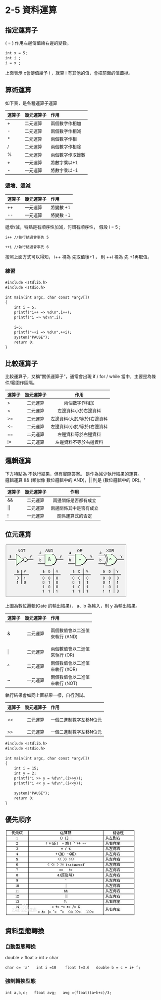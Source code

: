 # 2-5 資料運算

## 指定運算子

\( = \) 作用左邊傳值給右邊的變數。

```text
int x = 5;
int i ;
i = x ;
```

上面表示 x會傳值給予 i ，就算 i 有其他的值，會把前面的值蓋掉。 

## 算術運算

如下表，是各種運算子運算

| 運算子 | 幾元運算子 | 作用 |
| :--- | :--- | :--- |
| + | 二元運算 | 兩個數字作相加 |
| - | 二元運算 | 兩個數字作相減 |
| \* | 二元運算 | 兩個數字作相 |
| / | 二元運算 | 兩個數字作相除 |
| % | 二元運算 | 兩個數字作取餘數 |
| + | 一元運算 | 將數字乘以+1 |
| - | 一元運算 | 將數字乘以-1 |

### 遞增、遞減

| 運算子 | 幾元運算子 | 作用 |
| :--- | :--- | :--- |
| ++ | 一元運算 | 將變數 +1 |
| -- | 一元運算 | 將變數  -1 |

遞增/減，特點是有順序性加減，何謂有順序性， 假設 i = 5 ;  
  
 `i++ //執行結過會事先 5`

  `++i //執行結過會事先 6`

按照上面方式可以得知， i++ 視為 先取值後+1 ， 則 ++i 視為 先 +1再取值。

### 練習

```text
#include <stdlib.h>
#include <stdio.h>

int main(int argc, char const *argv[])
{
    int i = 5;
    printf("i++ => %d\n",i++);    
    printf("i => %d\n",i);    
    
    i=5;
    printf("++i => %d\n",++i);    
    system("PAUSE");
    return 0;
}
```

## 比較運算子

比較運算子，又稱"關係運算子"，通常會出現 if / for / while 當中，主要是為條件/範圍作區隔。

| 運算子 | 幾元運算子 | 作用 |
| :--- | :---: | :---: |
| &gt; | 二元運算 | 兩個數字作相加 |
| &lt; | 二元運算 | 左邊資料小於右邊資料 |
| &gt;= | 二元運算 | 左邊資料\(大於/等於\)右邊資料 |
| &lt;= | 二元運算 | 左邊資料\(小於/等於\)右邊資料 |
| == | 二元運算 | 左邊資料等於右邊資料 |
| != | 二元運算 | 左邊資料不等於右邊資料 |

## 邏輯運算

下方特點為 不執行結果，但有實際答案。 是作為減少執行結果的運算。   
邏輯運算 && \(類似像 數位邏輯中的 AND\)，\|\| 則是 \(數位邏輯中的 OR\)。' 

| 運算子 | 幾元運算子 | 作用 |
| :--- | :---: | :---: |
| && | 二元運算 | 兩邊關係是否都有成立 |
| \|\| | 二元運算 | 兩邊關係其中是否有成立 |
| ! | 一元運算 | 關係運算式的否定 |

## 位元運算

![&#x6578;&#x4F4D;&#x908F;&#x8F2F;](../.gitbook/assets/image%20%2824%29.png)

上圖為數位邏輯\(Gate 的輸出結果\)， a、b 為輸入，則 y 為輸出結果。



<table>
  <thead>
    <tr>
      <th style="text-align:left">&#x904B;&#x7B97;&#x5B50;</th>
      <th style="text-align:center">&#x5E7E;&#x5143;&#x904B;&#x7B97;&#x5B50;</th>
      <th style="text-align:left">&#x4F5C;&#x7528;</th>
    </tr>
  </thead>
  <tbody>
    <tr>
      <td style="text-align:left">&amp;</td>
      <td style="text-align:center">&#x4E8C;&#x5143;&#x904B;&#x7B97;</td>
      <td style="text-align:left">
        <p>&#x5169;&#x500B;&#x6578;&#x503C;&#x6703;&#x4EE5;&#x4E8C;&#x9032;&#x503C;
          <br
          />&#x4F86;&#x57F7;&#x884C; (AND)</p>
        <p></p>
      </td>
    </tr>
    <tr>
      <td style="text-align:left">|</td>
      <td style="text-align:center">&#x4E8C;&#x5143;&#x904B;&#x7B97;</td>
      <td style="text-align:left">&#x5169;&#x500B;&#x6578;&#x503C;&#x6703;&#x4EE5;&#x4E8C;&#x9032;&#x503C;
        <br
        />&#x4F86;&#x57F7;&#x884C; (OR)</td>
    </tr>
    <tr>
      <td style="text-align:left">^</td>
      <td style="text-align:center">&#x4E8C;&#x5143;&#x904B;&#x7B97;</td>
      <td style="text-align:left">&#x5169;&#x500B;&#x6578;&#x503C;&#x6703;&#x4EE5;&#x4E8C;&#x9032;&#x503C;
        <br
        />&#x4F86;&#x57F7;&#x884C; (XOR)</td>
    </tr>
    <tr>
      <td style="text-align:left">~</td>
      <td style="text-align:center">&#x4E00;&#x5143;&#x904B;&#x7B97;</td>
      <td style="text-align:left">&#x5169;&#x500B;&#x6578;&#x503C;&#x6703;&#x4EE5;&#x4E8C;&#x9032;&#x503C;
        <br
        />&#x4F86;&#x57F7;&#x884C; (NOT)</td>
    </tr>
  </tbody>
</table>

執行結果會如同上圖結果一樣，自行測試。



<table>
  <thead>
    <tr>
      <th style="text-align:left">&#x904B;&#x7B97;&#x5B50;</th>
      <th style="text-align:center">&#x5E7E;&#x5143;&#x904B;&#x7B97;&#x5B50;</th>
      <th style="text-align:left">&#x4F5C;&#x7528;</th>
    </tr>
  </thead>
  <tbody>
    <tr>
      <td style="text-align:left">&lt;&lt;</td>
      <td style="text-align:center">&#x4E8C;&#x5143;&#x904B;&#x7B97;</td>
      <td style="text-align:left">
        <p>&#x4E00;&#x500B;&#x4E8C;&#x9032;&#x5236;&#x6578;&#x5B57;&#x5DE6;&#x79FB;N&#x4F4D;&#x5143;</p>
        <p></p>
      </td>
    </tr>
    <tr>
      <td style="text-align:left">&gt;&gt;</td>
      <td style="text-align:center">&#x4E8C;&#x5143;&#x904B;&#x7B97;</td>
      <td style="text-align:left">&#x4E00;&#x500B;&#x4E8C;&#x9032;&#x5236;&#x6578;&#x5B57;&#x5DE6;&#x79FB;N&#x4F4D;&#x5143;</td>
    </tr>
  </tbody>
</table>

```text
#include <stdlib.h>
#include <stdio.h>

int main(int argc, char const *argv[])
{
    int i = 15;
    int y = 2;
    printf("i >> y = %d\n",(i>>y));    
    printf("i << y = %d\n",(i<<y));    

    system("PAUSE");
    return 0;
}

```

## 優先順序

![](../.gitbook/assets/image%20%2825%29.png)



## 資料型態轉換

### 自動型態轉換

double &gt; float &gt; int &gt; char

`char c= 'a'  
int i =10   
float f=3.6  
double b = c + i+ f;` 

### 強制轉換型態

`int a,b,c;  
float avg;  
avg =(float)(a+b+c)/3;`



